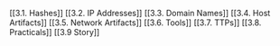 [[3.1. Hashes]]
[[3.2. IP Addresses]]
[[3.3. Domain Names]]
[[3.4. Host Artifacts]]
[[3.5. Network Artifacts]]
[[3.6. Tools]]
[[3.7. TTPs]]
[[3.8. Practicals]]
[[3.9 Story]]


